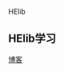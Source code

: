 HElib
## HElib学习
[博客](https://www.cnblogs.com/pam-sh/p/14524581.html)

  [1]: http://eprint.iacr.org/2011/277       "BGV12"
  [2]: http://eprint.iacr.org/2011/133       "SV11"
  [3]: http://eprint.iacr.org/2012/099       "GHS12"
  [4]: http://www.shoup.net/ntl/             "NTL"
  [5]: http://www.apache.org/licenses/LICENSE-2.0  "Apache-v2.0"
  [6]: http://en.wikipedia.org/wiki/Homomorphic_encryption "Homomorphic encryption"
  [7]: http://eprint.iacr.org/2014/106       "algorithms"
  [8]: http://eprint.iacr.org/2014/873       "bootstrapping"
  [9]: http://eprint.iacr.org/2016/421       "CKKS16"
  [10]: https://github.com/homenc/HElib      "GitHubPages"
  [11]: https://eprint.iacr.org/2020/1481    "HElib Design"
  
